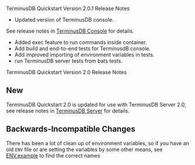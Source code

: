 TerminusDB Quickstart Version 2.0.1 Release Notes

- Updated version of TerminusDB console.

See release notes in [TerminusDB Console](https://github.com/terminusdb/terminusdb-console) for details.

- Added exec feature to run commands inside container.
- Add build and end-to-end tests for TerminusdB console.
- Add improved importing of environment variables in tests.
- run TerminusDB server tests from bats tests.

TerminusDB Quickstart Version 2.0 Release Notes

## New

TerminusDB Quickstart 2.0 is updated for use with TerminusDB Server 2.0, see release notes in [TerminusDB Server](https://github.com/terminusdb/terminusdb-server) for details.

## Backwards-Incompatible Changes

There has been a lot of clean up of environment variables, so if you have an old `ENV` file or are setting the variables by some other means, see [ENV.example](ENV.example) to find the correct names
